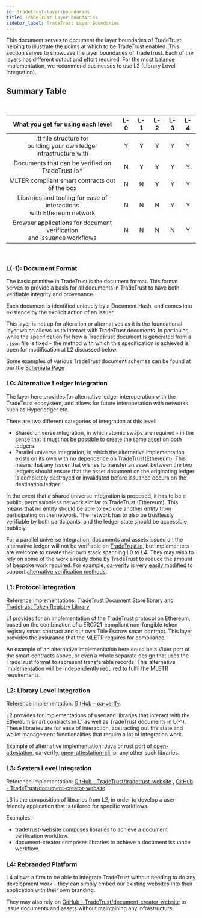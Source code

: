 ```yaml
---
id: tradetrust-layer-boundaries
title: TradeTrust Layer Boundaries
sidebar_label: TradeTrust Layer Boundaries
---
```


This document serves to document the layer boundaries of TradeTrust, helping to illustrate the points at which to be TradeTrust enabled. This section serves to showcase the layer boundaries of TradeTrust. Each of the layers has different output and effort required. For the most balance implementation, we recommend businesses to use L2 (Library Level Integration).

## Summary Table

&nbsp;

|                      What you get for using each level                      | L-0 | L-1 | L-2 | L-3 | L-4 |
| :-------------------------------------------------------------------------: | :-: | :-: | :-: | :-: | :-: |
|  .tt file structure for<br />building your own ledger infrastructure with   |  Y  |  Y  |  Y  |  Y  |  Y  |
|              Documents that can be verified on TradeTrust.io\*              |  N  |  Y  |  Y  |  Y  |  Y  |
|               MLTER compliant smart contracts out of the box                |  N  |  N  |  Y  |  Y  |  Y  |
| Libraries and tooling for ease of interactions <br />with Ethereum network  |  N  |  N  |  N  |  Y  |  Y  |
| Browser applications for document verification <br />and issuance workflows |  N  |  N  |  N  |  N  |  Y  |

&nbsp;

### L(-1): Document Format

The basic primitive in TradeTrust is the document format. This format serves to provide a basis for all documents in TradeTrust to have both verifiable integrity and provenance.

Each document is identified uniquely by a Document Hash, and comes into existence by the explicit action of an Issuer.

This layer is not up for alteration or alternatives as it is the foundational layer which allows us to interact with TradeTrust documents. In particular, while the specification for how a TradeTrust document is generated from a `.json` file is fixed - the method with which this specification is achieved is open for modification at L2 discussed below.

Some examples of various TradeTrust document schemas can be found at our the [Schemata Page](https://schemata.openattestation.com/)

### L0: Alternative Ledger Integration

The layer here provides for alternative ledger interoperation with the TradeTrust ecosystem, and allows for future interoperation with networks such as Hyperledger etc.

There are two different categories of integration at this level:

- Shared universe integration, in which atomic swaps are required - in the sense that it must not be possible to create the same asset on both ledgers.
- Parallel universe integration, in which the alternative implementation exists on its own with no dependence on TradeTrust(Ethereum). This means that any issuer that wishes to transfer an asset between the two ledgers should ensure that the asset document on the originating ledger is completely destroyed or invalidated before issuance occurs on the destination ledger.

In the event that a shared universe integration is proposed, it has to be a public, permissionless network similar to TradeTrust (Ethereum). This means that no entity should be able to exclude another entity from participating on the network. The network has to also be trustlessly verifiable by both participants, and the ledger state should be accessible publicly.

For a parallel universe integration, documents and assets issued on the alternative ledger will not be verifiable on [TradeTrust.io](https://tradetrust.io), but implementers are welcome to create their own stack spanning L0 to L4. They may wish to rely on some of the work already done by TradeTrust to reduce the amount of bespoke work required. For example, [oa-verify](https://github.com/Open-Attestation/oa-verify) is very [easily modified](https://www.openattestation.com/docs/developer-section/libraries/remote-files/open-attestation-verify/#verification-method) to support [alternative verification methods](/docs/reference/alternative-ledgers).

### L1: Protocol Integration

Reference Implementations: [TradeTrust Document Store library](https://github.com/Open-Attestation/document-store) and [Tradetrust Token Registry Library](https://github.com/open-attestation/token-registry)

L1 provides for an implementation of the TradeTrust protocol on Ethereum, based on the combination of a ERC721-compliant non-fungible token registry smart contract and our own Title Escrow smart contract. This layer provides the assurance that the MLETR requires for compliance.

An example of an alternative implementation here could be a Viper port of the smart contracts above, or even a whole separate design that uses the TradeTrust format to represent transferable records. This alternative implementation will be independently required to fulfil the MLETR requirements.

### L2: Library Level Integration

Reference Implementation: [GitHub - oa-verify](https://github.com/Open-Attestation/oa-verify).

L2 provides for implementations of userland libraries that interact with the Ethereum smart contracts in L1 as well as TradeTrust documents in L(-1). These libraries are for ease of interaction, abstracting out the state and wallet management functionalities that require a lot of integration work.

Example of alternative implementation: Java or rust port of [open-attestation](https://github.com/Open-Attestation/open-attestation), oa-verify, [open-attestation-cli](https://github.com/Open-Attestation/open-attestation-cli), or any other such libraries.

### L3: System Level Integration

Reference Implementation: [GitHub - TradeTrust/tradetrust-website](https://github.com/TradeTrust/tradetrust-website) , [GitHub - TradeTrust/document-creator-website](https://github.com/tradetrust/document-creator-website)

L3 is the composition of libraries from L2, in order to develop a user-friendly application that is tailored for specific workflows.

Examples:

- tradetrust-website composes libraries to achieve a document verification workflow.
- document-creator composes libraries to achieve a document issuance workflow.

### L4: Rebranded Platform

L4 allows a firm to be able to integrate TradeTrust without needing to do any development work - they can simply embed our existing websites into their application with their own branding.

They may also rely on [GitHub - TradeTrust/document-creator-website](https://github.com/tradetrust/document-creator-website) to issue documents and assets without maintaining any infrastructure.
